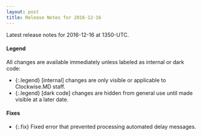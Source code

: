 ```yaml
---
layout: post
title: Release Notes for 2016-12-16
---
```


Latest release notes for 2016-12-16 at 1350-UTC.

<div class='legend' markdown='1'>

#### Legend

All changes are available immediately unless labeled as internal or dark code:

- {:.legend} [internal] changes are only visible or applicable to Clockwise.MD staff.
- {:.legend} [dark code] changes are hidden from general use until made visible at a later date.

</div>


<div class='fixes' markdown='1'>

#### Fixes

- {:.fix} Fixed error that prevented processing automated delay messages.

</div>
